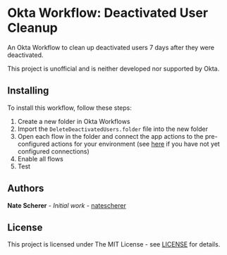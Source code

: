 # Okta Workflow: Deactivated User Cleanup

An Okta Workflow to clean up deactivated users 7 days after they were deactivated.

This project is unofficial and is neither developed nor supported by Okta.

## Installing

To install this workflow, follow these steps:

1. Create a new folder in Okta Workflows
2. Import the `DeleteDeactivatedUsers.folder` file into the new folder
3. Open each flow in the folder and connect the app actions to the pre-configured actions for your environment (see [here](https://help.okta.com/en/prod/Content/Topics/Workflows/workflow-connect-your-applications.htm) if you have not yet configured connections)
4. Enable all flows
5. Test

## Authors

**Nate Scherer** - *Initial work* - [natescherer](https://github.com/natescherer)

## License

This project is licensed under The MIT License - see [LICENSE](LICENSE) for details.